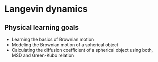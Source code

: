 # Langevin dynamics

## Physical learning goals

* Learning the basics of Brownian motion
* Modeling the Brownian motion of a spherical object
* Calculating the diffusion coefficient of a spherical object using both, MSD and Green-Kubo relation

